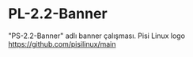 # PL-2.2-Banner
"PS-2.2-Banner" adlı banner çalışması.
Pisi Linux logo https://github.com/pisilinux/main
